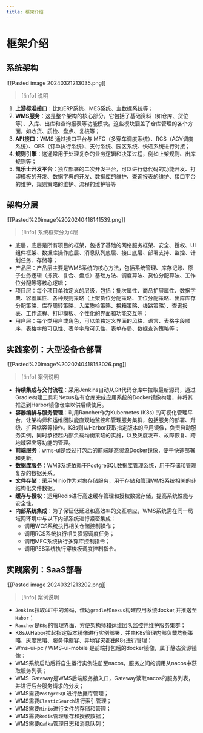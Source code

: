 ```yaml
---
title: 框架介绍
---
```


# 框架介绍

## 系统架构

![[Pasted image 20240321213035.png]]
> [!info] 说明
1. **上游标准接口**：比如ERP系统、MES系统、主数据系统等；
1. **WMS服务**：这是整个架构的核心部分。它包括了基础资料（如仓库、货位等）、入库、出库和查询报表等功能模块。这些模块涵盖了仓库管理的各个方面，如收货、质检、盘点、复核等；
2. **API接口**：WMS 通过接口平台与 MFC（多穿车调度系统）、RCS（AGV调度系统）、OES（订单执行系统）、支付系统、园区系统、快递系统进行对接；
5. **规则引擎**：这通常用于处理复杂的业务逻辑和决策过程，例如上架规则、出库规则等；
6. **凯乐士开发平台**：独立部署的二次开发平台，可以进行低代码的功能开发、打印模板的开发、数据字典的开发、数据库的维护、查询报表的维护、接口平台的维护、规则策略的维护、流程的维护等等


## 架构分层
![[Pasted%20image%2020240418141539.png]]
> [!info] 系统框架分为4层
- 底层，底层是所有项目的框架，包括了基础的网络服务框架、安全、授权、UI组件框架、数据库操作底层、消息队列底层、接口底层、部署支持、监控、计划任务、存储等；
- 产品层：产品层主要是WMS系统的核心方法，包括系统管理、库存记账、原子业务逻辑（拣货、复合、盘点）基础方法、调度算法、货位分配算法、工作位分配等等核心逻辑；
- 项目层：每个项目单独定义的层级，包括：批次属性、商品扩展属性、数据字典、容器属性、各种规则策略（上架货位分配策略、工位分配策略、出库库存分配策略、库存周转策略、入库质检策略、换箱策略、线路策略）、查询报表、工作流程、打印模板、个性化的界面和功能交互等；
- 用户层：每个类用户或角色，可以单独定义界面的风格、语言、表格字段顺序、表格字段可见性、表单字段可见性、表单布局、数据查询策略等；

## 实践案例：大型设备仓部署
![[Pasted%20image%2020240418153026.png]]
> [!info] 案例说明
- **持续集成与交付流程**：采用Jenkins自动从Git代码仓库中拉取最新源码，通过Gradle构建工具和Nexus私有仓库完成应用系统的Docker镜像构建，并将其推送到Harbor镜像仓库以供后续使用。
- **容器编排与服务管理**：利用Rancher作为Kubernetes (K8s) 的可视化管理平台，让架构师和运维团队能直观地监控和管理服务集群，包括服务的部署、升级、扩容缩容等操作。K8s则从Harbor获取指定版本的应用镜像，负责启动服务实例，同时承担起内部负载均衡策略的实施，以及灰度发布、故障恢复、跨地域容灾等功能的管理。
- **前端服务**：wms-ui是经过打包后的前端静态资源Docker镜像，便于快速部署和更新。
- **数据库服务**：WMS系统依赖于PostgreSQL数据库管理系统，用于存储和管理复杂的数据关系。
- **文件存储**：采用Minio作为对象存储服务，用于存储和管理WMS系统相关的非结构化文件数据。
- **缓存与授权**：运用Redis进行高速缓存管理和授权数据存储，提高系统性能与安全性。
- **内部系统集成**：为了保证低延迟和高效率的交互响应，WMS系统需在同一局域网环境中与以下内部系统进行紧密集成：
    - 调用WCS系统执行相关仓储控制操作；
    - 调用RCS系统执行相关资源调度任务；
    - 调用MFC系统执行多穿库控制指令；
    - 调用PES系统执行穿梭板调度控制指令。


## 实践案例：SaaS部署
![[Pasted image 20240321213202.png]]
> [!info] 案例说明
- `Jenkins`拉取`GIT`中的源码，借助`gradle`和`nexus`构建应用系统docker,并推送至`Habor`；
- `Rancher`是`K8s`的管理界面，方便架构师和运维团队监控并维护服务集群；
- K8s从Habor拉起指定版本镜像进行实例部署，并由K8s管理内部负载均衡策略，灰度策略、服务伸缩容、异地容灾都由K8s进行管理；
- Wms-ui-pc / WMS-ui-mobile 是前端打包后的docker镜像，属于静态资源镜像；
- WMS系统启动后将自生运行实例注册至nacos，服务之间的调用从nacos中获取服务列表；
- WMS-Gateway是WMS后端服务接入口，Gateway读取nacos的服务列表，并进行后台服务请求的分发；
- WMS需要`PostgreSQL`进行数据库管理；
- WMS需要`ElasticSearch`进行索引管理；
- WMS需要`Minio`进行文件的存储和管理；
- WMS需要`Redis`管理缓存和授权数据；
- WMS需要`Kafka`管理日志和消息队列；

